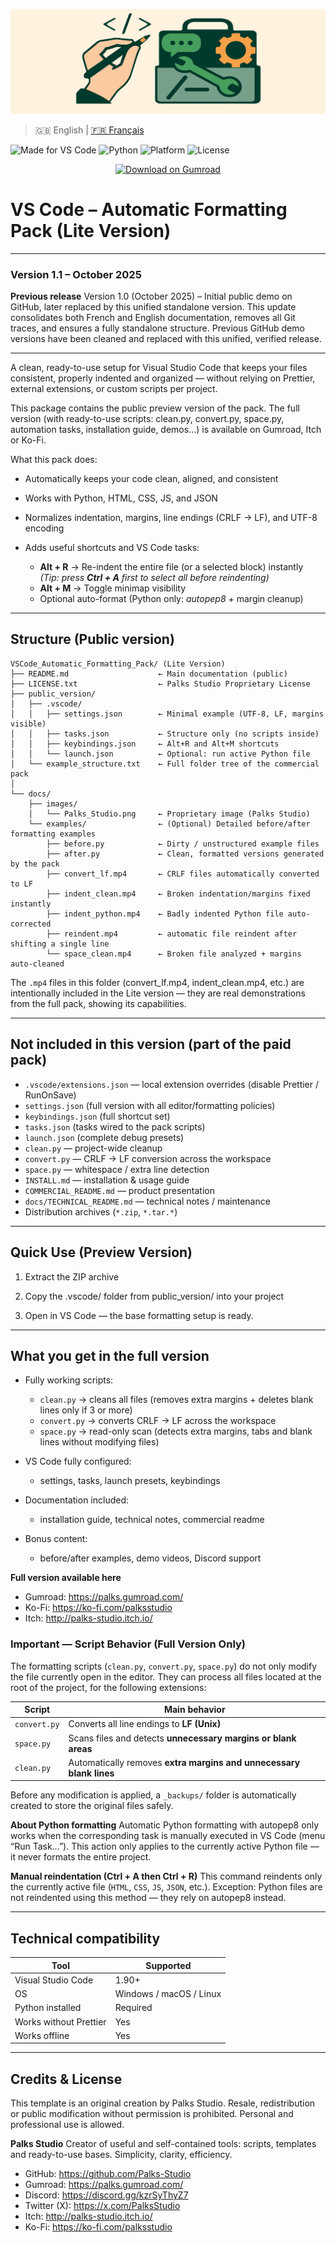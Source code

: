 <p align="center">
  <img src="docs/images/Palks_Studio.png" alt="VS Code Pack - Palks Studio">
</p>

> 🇬🇧 English | [🇫🇷 Français](./README_FR.md)

![Made for VS Code](https://img.shields.io/badge/Editor-VS%20Code-blue.svg)
![Python](https://img.shields.io/badge/Python-3.x-yellow.svg)
![Platform](https://img.shields.io/badge/OS-Windows%20%7C%20macOS%20%7C%20Linux-lightgrey.svg)
![License](https://img.shields.io/badge/License-LICENCE.txt-lightgreen.svg)

<p align="center">
  <a href="https://palks.gumroad.com/" target="_blank">
    <img src="https://img.shields.io/badge/Download%20on-Gumroad-orange?style=for-the-badge" alt="Download on Gumroad">
  </a>
</p>

# VS Code – Automatic Formatting Pack (Lite Version)

---

### Version 1.1 – October 2025

**Previous release** Version 1.0 (October 2025) – Initial public demo on GitHub, later replaced by this unified standalone version.
This update consolidates both French and English documentation, removes all Git traces, and ensures a fully standalone structure.
Previous GitHub demo versions have been cleaned and replaced with this unified, verified release.

---

A clean, ready-to-use setup for Visual Studio Code that keeps your files consistent, properly indented and organized — without relying on Prettier, external extensions, or custom scripts per project.

This package contains the public preview version of the pack.
The full version (with ready-to-use scripts: clean.py, convert.py, space.py, automation tasks, installation guide, demos…) is available on Gumroad, Itch or Ko-Fi.

What this pack does:

- Automatically keeps your code clean, aligned, and consistent  
- Works with Python, HTML, CSS, JS, and JSON  
- Normalizes indentation, margins, line endings (CRLF → LF), and UTF-8 encoding  

- Adds useful shortcuts and VS Code tasks:  
  - **Alt + R** → Re-indent the entire file (or a selected block) instantly  
    *(Tip: press **Ctrl + A** first to select all before reindenting)*  
  - **Alt + M** → Toggle minimap visibility  
  - Optional auto-format (Python only: *autopep8* + margin cleanup)

---

## Structure (Public version)

```
VSCode_Automatic_Formatting_Pack/ (Lite Version)
├── README.md                    ← Main documentation (public)
├── LICENSE.txt                  ← Palks Studio Proprietary License
├── public_version/
│   ├── .vscode/
│   │   ├── settings.json        ← Minimal example (UTF-8, LF, margins visible)
│   │   ├── tasks.json           ← Structure only (no scripts inside)
│   │   ├── keybindings.json     ← Alt+R and Alt+M shortcuts
│   │   └── launch.json          ← Optional: run active Python file
│   └── example_structure.txt    ← Full folder tree of the commercial pack
│
└── docs/
    ├── images/
    │   └── Palks_Studio.png     ← Proprietary image (Palks Studio)
    └── examples/                ← (Optional) Detailed before/after formatting examples
        ├── before.py            ← Dirty / unstructured example files
        ├── after.py             ← Clean, formatted versions generated by the pack
        ├── convert_lf.mp4       ← CRLF files automatically converted to LF
        ├── indent_clean.mp4     ← Broken indentation/margins fixed instantly
        ├── indent_python.mp4    ← Badly indented Python file auto-corrected
        ├── reindent.mp4         ← automatic file reindent after shifting a single line
        └── space_clean.mp4      ← Broken file analyzed + margins auto-cleaned
```


The `.mp4` files in this folder (convert_lf.mp4, indent_clean.mp4, etc.) are intentionally included in the Lite version — they are real demonstrations from the full pack, showing its capabilities.

---

## Not included in this version (part of the paid pack)

- `.vscode/extensions.json` — local extension overrides (disable Prettier / RunOnSave)  
- `settings.json` (full version with all editor/formatting policies)  
- `keybindings.json` (full shortcut set)  
- `tasks.json` (tasks wired to the pack scripts)  
- `launch.json` (complete debug presets)  
- `clean.py` — project-wide cleanup  
- `convert.py` — CRLF → LF conversion across the workspace  
- `space.py` — whitespace / extra line detection  
- `INSTALL.md` — installation & usage guide  
- `COMMERCIAL_README.md` — product presentation  
- `docs/TECHNICAL_README.md` — technical notes / maintenance  
- Distribution archives (`*.zip`, `*.tar.*`)

---

## Quick Use (Preview Version)

1. Extract the ZIP archive

2. Copy the .vscode/ folder from public_version/ into your project

3. Open in VS Code — the base formatting setup is ready.

---

## What you get in the full version

- Fully working scripts:

  - `clean.py` → cleans all files (removes extra margins + deletes blank lines only if 3 or more)  
  - `convert.py` → converts CRLF → LF across the workspace  
  - `space.py` → read-only scan (detects extra margins, tabs and blank lines without modifying files)  

- VS Code fully configured:  

  - settings, tasks, launch presets, keybindings  

- Documentation included:  

  - installation guide, technical notes, commercial readme  

- Bonus content:  

  - before/after examples, demo videos, Discord support  

**Full version available here**
- Gumroad: https://palks.gumroad.com/  
- Ko-Fi: https://ko-fi.com/palksstudio  
- Itch: http://palks-studio.itch.io/


### Important — Script Behavior (Full Version Only)

The formatting scripts (`clean.py`, `convert.py`, `space.py`) do not only modify the file currently open in the editor.
They can process all files located at the root of the project, for the following extensions:

| Script       | Main behavior                                                          |
| ------------ | ---------------------------------------------------------------------- |
| `convert.py` | Converts all line endings to **LF (Unix)**                             |
| `space.py`   | Scans files and detects **unnecessary margins or blank areas** |
| `clean.py`   | Automatically removes **extra margins and unnecessary blank lines**     |

Before any modification is applied, a `_backups/` folder is automatically created to store the original files safely.

**About Python formatting**
Automatic Python formatting with autopep8 only works when the corresponding task is manually executed in VS Code (menu “Run Task…”).
This action only applies to the currently active Python file — it never formats the entire project.

**Manual reindentation (Ctrl + A then Ctrl + R)**
This command reindents only the currently active file (`HTML`, `CSS`, `JS`, `JSON`, etc.).
Exception: Python files are not reindented using this method — they rely on autopep8 instead.

---

## Technical compatibility

| Tool                    | Supported |
|-------------------------|-----------|
| Visual Studio Code      | 1.90+  |
| OS                      | Windows / macOS / Linux |
| Python installed        | Required |
| Works without Prettier  | Yes |
| Works offline           | Yes |

---

## Credits & License

This template is an original creation by Palks Studio.
Resale, redistribution or public modification without permission is prohibited.
Personal and professional use is allowed.

**Palks Studio**
Creator of useful and self-contained tools: scripts, templates and ready-to-use bases.
Simplicity, clarity, efficiency.

- GitHub: https://github.com/Palks-Studio  
- Gumroad: https://palks.gumroad.com/  
- Discord: https://discord.gg/kzrSyThyZ7  
- Twitter (X): https://x.com/PalksStudio  
- Itch: http://palks-studio.itch.io/  
- Ko-Fi: https://ko-fi.com/palksstudio
